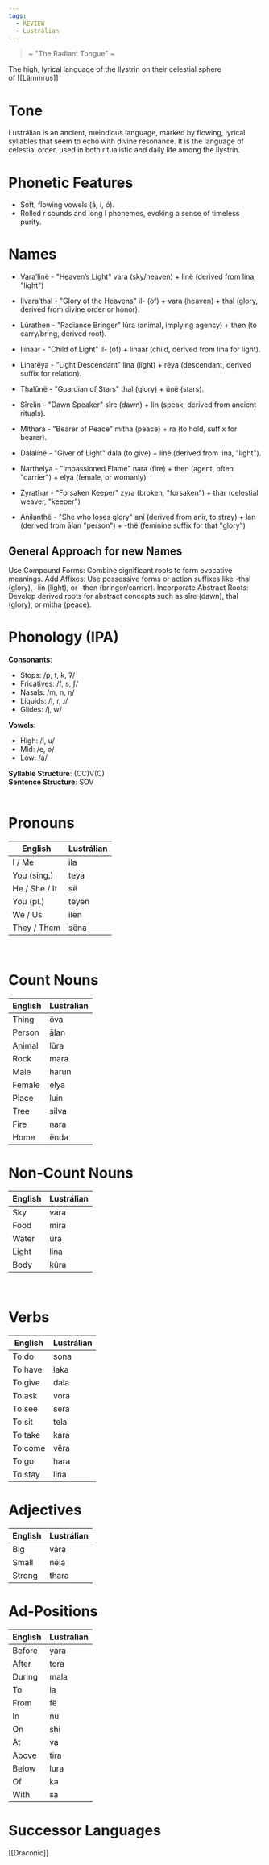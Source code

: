 ```yaml
---
tags:
  - REVIEW
  - Lustrálian
---
```


> ~ "The Radiant Tongue" ~ 

The high, lyrical language of the Ilystrin on their celestial sphere of [[Lämmrus]] 

# Tone
Lustrálian is an ancient, melodious language, marked by flowing, lyrical syllables that seem to echo with divine resonance. It is the language of celestial order, used in both ritualistic and daily life among the Ilystrin.

# Phonetic Features
- Soft, flowing vowels (á, í, ó).
- Rolled r sounds and long l phonemes, evoking a sense of timeless purity.

# Names
- Vara’linë - "Heaven’s Light"
vara (sky/heaven) + linë (derived from lina, "light")

- Ilvara’thal - "Glory of the Heavens"
il- (of) + vara (heaven) + thal (glory, derived from divine order or honor).

- Lúrathen - "Radiance Bringer"
lûra (animal, implying agency) + then (to carry/bring, derived root).

- Ilínaar - "Child of Light"
il- (of) + linaar (child, derived from lina for light).

- Linarëya - "Light Descendant"
lina (light) + rëya (descendant, derived suffix for relation).

- Thalûnë - "Guardian of Stars"
thal (glory) + ûnë (stars).

- Sîrelin - "Dawn Speaker"
sîre (dawn) + lin (speak, derived from ancient rituals).

- Míthara - "Bearer of Peace"
mítha (peace) + ra (to hold, suffix for bearer).

- Dalalínë - "Giver of Light"
dala (to give) + línë (derived from lina, "light").

- Narthelya - "Impassioned Flame"
nara (fire) + then (agent, often "carrier") + elya (female, or womanly)

- Zýrathar - "Forsaken Keeper"
zyra (broken, "forsaken") + thar (celestial weaver, "keeper")

- Anílanthë - "She who loses glory"
aní (derived from anir, to stray) + lan (derived from ālan "person") + -thë (feminine suffix for that "glory")

## General Approach for new  Names
Use Compound Forms: Combine significant roots to form evocative meanings. Add Affixes: Use possessive forms or action suffixes like -thal (glory), -lin (light), or -then (bringer/carrier). Incorporate Abstract Roots: Develop derived roots for abstract concepts such as sîre (dawn), thal (glory), or mitha (peace). 

# Phonology (IPA)  

**Consonants**:  
- Stops: /p, t, k, ʔ/  
- Fricatives: /f, s, ʃ/  
- Nasals: /m, n, ŋ/  
- Liquids: /l, ɾ, ɹ/  
- Glides: /j, w/  


**Vowels**:  
- High: /i, u/  
- Mid: /e, o/  
- Low: /a/

**Syllable Structure**: (CC)V(C)  
**Sentence Structure**: SOV  
 

# Pronouns
| English       | Lustrálian |
| ------------- | ---------- |
| I / Me        | ila        |
| You (sing.)   | teya       |
| He / She / It | së         |
| You (pl.)     | teyën      |
| We / Us       | ilën       |
| They / Them   | sëna       |
 
# Count Nouns
| English | Lustrálian |
| ------- | ---------- |
| Thing   | ōva        |
| Person  | ālan       |
| Animal  | lûra       |
| Rock    | mara       |
| Male    | harun      |
| Female  | elya       |
| Place   | luin       |
| Tree    | silva      |
| Fire    | nara       |
| Home    | ënda       |

# Non-Count Nouns
| English | Lustrálian |
| ------- | ---------- |
| Sky     | vara       |
| Food    | mira       |
| Water   | úra        |
| Light   | lina       |
| Body    | kûra       |
 
# Verbs
| English | Lustrálian |
| ------- | ---------- |
| To do   | sona       |
| To have | laka       |
| To give | dala       |
| To ask  | vora       |
| To see  | sera       |
| To sit  | tela       |
| To take | kara       |
| To come | vëra       |
| To go   | hara       |
| To stay | lina       |

# Adjectives
|English|Lustrálian|
|---|---|
|Big|vára|
|Small|nëla|
|Strong|thara|

# Ad-Positions
|English|Lustrálian|
|---|---|
|Before|yara|
|After|tora|
|During|mala|
|To|la|
|From|fë|
|In|nu|
|On|shi|
|At|va|
|Above|tira|
|Below|lura|
|Of|ka|
|With|sa|

# Successor Languages
[[Draconic]]